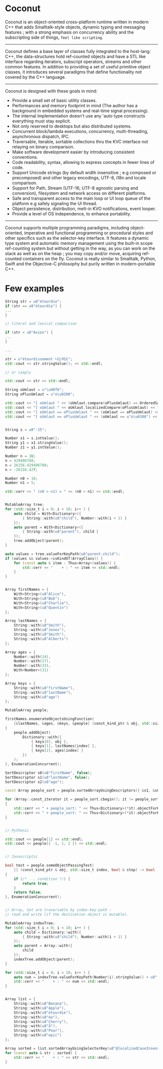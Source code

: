 Coconut
=======

Coconut is an object-oriented cross-platform runtime written in modern C++ that adds Smalltalk-style objects, dynamic typing and messaging features ; 
with a strong emphasis on concurrency ability and the subscripting side of things, `feel like scripting`.

-----------------------------------------------------------------------------------------------

Coconut defines a base layer of classes fully integrated to the host-lang: C++, the data-structures hold ref-counted objects
and have a STL like interface regarding iterators, subscript operators, streams and other common features. In addition to providing a set of useful primitive object classes, 
it introduces several paradigms that define functionality not covered by the C++ language. 

-----------------------------------------------------------------------------------------------

Coconut is designed with these goals in mind:

- Provide a small set of basic utility classes.
- Performances and memory footprint in mind (The author has a background in embedded systems and real-time signal processing).
- The internal implementation doesn't use any 'auto type constructs everything must stay explicit.
- Not only reserved to desktops but also distributed systems.
- Concurrent block/lambda executions, concurrency, multi-threading, asynchronous dispatch, IPC.
- Traversable, iterable, sortable collections thru the KVC interface not relaying on binary comparison.
- Make software development easier by introducing consistent conventions.
- Code readability, syntax, allowing to express concepts in fewer lines of code.
- Support Unicode strings (by default width insensitive ; e.g composed or precomposed) and other legacy encodings, UTF-8, i18n and locale comparison. 
- Support for Path, Stream (UTF-16, UTF-8 agnostic parsing and conversion), filesystem and network access on different platforms.
- Safe and transparent access to the main loop or UI loop queue of the platform e.g safely signaling the UI thread.
- Object persistence, distribution, melt-in KVO notifications, event looper.
- Provide a level of OS independence, to enhance portability.

-----------------------------------------------------------------------------------------------

Coconut supports multiple programming paradigms, including object-oriented, imperative and 
functional programming or procedural styles and other specifics such as the selector-key interface.
It features a dynamic type system and automatic memory management using the built-in scope ref-counting system but without getting in the way, as you can work 
on the stack as well as on the heap ; you may copy and/or move, acquiring ref-counted containers on the fly. 
Coconut is really similar to Smalltalk, Python, Swift and the Objective-C philosophy but purily written in modern-portable C++.

# Few examples

```cpp
String str = u8"étourdie";
if (str == u8"étourdie") {
...
}

// literal and lexical comparison

if (str < u8"Avion") {
...
}

...

str = u"étourdissement 나는태오";
std::cout << str.stringValue(); << std::endl;

// or simply

std::cout << str << std::endl;

String oUmlaut = u"\u00f6";
String oPlusUmlaut = u"o\u0308";

std::cout << "[ oUmlaut " << (oUmlaut.compare(oPlusUmlaut) == OrderedSame) << "] " << std::endl;
std::cout << "[ oUmlaut " << oUmlaut.localizedCompare(oPlusUmlaut) << "] " << std::endl;
std::cout << "[ oUmlaut == oPlusUmlaut " << (oUmlaut == oPlusUmlaut) << "] " << std::endl;
std::cout << "[ oUmlaut == oPlusUmlaut " << (oUmlaut == u"o\u0308") << "] " << std::endl;

```
```cpp

String s = u8"-15";

Number x1 = s.intValue();
String y1 = x1.stringValue();
Number z1 = y1.intValue();

Number n = 1U;
n = 429496788;
n = 26156.429496788;
n = -26156.42f;

Number n0 = 10;
Number n1 = 5;

std::cerr << " (n0 > n1) = " << (n0 > n1) << std::endl;

```
```cpp

MutableArray tree;
for (std::size_t i = 0; i < 10; i++ ) {
	auto child = With<Dictionary>({
		{ String::with(u8"child"), Number::with(i + 1) }
	});
	auto parent = With<Dictionary>({
		{ String::with(u8"parent"), child }
	});
	tree.addObject(parent);
}

auto values = tree.valueForKeyPath(u8"parent.child");
if (values && values->isKindOf(ArrayClass)) {
	for (const auto & item : Thus<Array>(values)) {
		std::cerr << "    + : " << item << std::endl;
	}
}

```
```cpp

Array firstNames = {
	With<String>(u8"Alice"),
	With<String>(u8"Bob"),
	With<String>(u8"Charlie"),
	With<String>(u8"Quentin")
};

Array lastNames = {
	String::with(u8"Smith"),
	String::with(u8"Jones"),
	String::with(u8"Smith"),
	String::with(u8"Alberts")
};

Array ages = {
	Number::with(24),
	Number::with(27),
	Number::with(33),
	With<Number>(31)
};

Array keys = {
	String::with(u8"firstName"),
	String::with(u8"lastName"),
	String::with(u8"age")
};

MutableArray people;

firstNames.enumerateObjectsUsingFunction(
	[&lastNames, &ages, &keys, &people] (const_kind_ptr & obj, std::size_t index, bool & stop)
{
	people.addObject(
		Dictionary::with({
			{ keys[0], obj },
			{ keys[1], lastNames[index] },
			{ keys[2], ages[index] }
		})
	);
}, EnumerationConcurrent);

SortDescriptor s0(u8"firstName", false);
SortDescriptor s1(u8"lastName", false);
SortDescriptor s2(u8"age");

const Array people_sort = people.sortedArrayUsingDescriptors({ &s1, &s0 });

for (Array::const_iterator it = people_sort.cbegin(); it != people_sort.cend(); ++it)
{
	std::cerr << " + people_sort: " << Thus<Dictionary>(*it).objectForKey(u8"firstName") << std::endl;
	std::cerr << " + people_sort: " << Thus<Dictionary>(*it).objectForKey(u8"lastName") << std::endl;
}

```
```cpp

// Pythonic

std::cout << people[1] << std::endl;
std::cout << people[{ -1, 1, 2 }] << std::endl;

```
```cpp

// Javascriptic

bool test = people.someObjectPassingTest(
	[] (const_kind_ptr & obj, std::size_t index, bool & stop) -> bool
{
	if (/* ... condition */) {
		return true;
	}
	return false;
}, EnumerationConcurrent);

```
```cpp

// Array, Set are traversable by index-key-path : 
// read and write (if the destination object is mutable).

MutableArray indexTree;
for (std::size_t i = 0; i < 10; i++ ) {
	auto child = Dictionary::with({
		{ String::with(u8"child"), Number::with(i + 1) }
	});
	auto parent = Array::with({
		child
	});
	indexTree.addObject(parent);
}

for (std::size_t i = 0; i < 10; i++ ) {
	auto num = indexTree.valueForKeyPath(Number(i).stringValue() + u8".0.child");
	std::cerr << "    + : " << num << std::endl;
}

```
```cpp

Array list = {
	String::with(u8"Banana"),
	String::with(u8"Apple"),
	String::with(u8"étourdie"),
	String::with(u8"éa"),
	String::with(u8"Cherry"),
	String::with(u8"å"),
	String::with(u8"Pear"),
	String::with(u8"epic")
};

Array sorted = list.sortedArrayUsingSelectorKey(u8"@localizedCaseInsensitiveCompare:");
for (const auto & str : sorted) {
	std::cerr << "    + : " << str << std::endl;
}

```